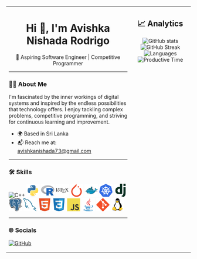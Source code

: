 <table>
<tr>
<td width="67%" valign="top">

<h1 align="center">Hi 👋, I'm Avishka Nishada Rodrigo</h1>
<p align="center">🚀 Aspiring Software Engineer | Competitive Programmer</p>

---

### 👨‍💻 About Me

I'm fascinated by the inner workings of digital systems and inspired by the endless possibilities that technology offers. I enjoy tackling complex problems, competitive programming, and striving for continuous learning and improvement.

- 🌍 Based in Sri Lanka
- 📬 Reach me at: <a href="mailto:avishkanishada73@gmail.com">avishkanishada73@gmail.com</a>

---

### 🛠️ Skills

<p>
  <img src="https://raw.githubusercontent.com/danielcranney/readme-generator/main/public/icons/skills/cpp-colored.svg" width="36" alt="C++"/>
  <img src="https://raw.githubusercontent.com/devicons/devicon/master/icons/python/python-original.svg" width="36" alt="Python"/>
  <img src="https://raw.githubusercontent.com/devicons/devicon/master/icons/r/r-original.svg" width="36" alt="R"/>
  <img src="https://raw.githubusercontent.com/devicons/devicon/master/icons/latex/latex-original.svg" width="36" alt="LaTeX"/>
  <img src="https://raw.githubusercontent.com/devicons/devicon/master/icons/pytorch/pytorch-original.svg" width="36" alt="PyTorch"/>
  <img src="https://raw.githubusercontent.com/devicons/devicon/master/icons/docker/docker-original.svg" width="36" alt="Docker"/>
  <img src="https://raw.githubusercontent.com/devicons/devicon/master/icons/kubernetes/kubernetes-plain.svg" width="36" alt="Kubernetes"/>
  <img src="https://raw.githubusercontent.com/devicons/devicon/master/icons/django/django-plain.svg" width="36" alt="Django"/>
  <img src="https://raw.githubusercontent.com/devicons/devicon/master/icons/postgresql/postgresql-original.svg" width="36" alt="PostgreSQL"/>
  <img src="https://raw.githubusercontent.com/devicons/devicon/master/icons/mysql/mysql-original.svg" width="36" alt="MySQL"/>
  <img src="https://raw.githubusercontent.com/devicons/devicon/master/icons/html5/html5-original.svg" width="36" alt="HTML5"/>
  <img src="https://raw.githubusercontent.com/devicons/devicon/master/icons/css3/css3-original.svg" width="36" alt="CSS3"/>
  <img src="https://raw.githubusercontent.com/devicons/devicon/master/icons/javascript/javascript-original.svg" width="36" alt="JavaScript"/>
  <img src="https://raw.githubusercontent.com/devicons/devicon/master/icons/java/java-original.svg" width="36" alt="Java"/>
  <img src="https://raw.githubusercontent.com/devicons/devicon/master/icons/git/git-original.svg" width="36" alt="Git"/>
  <img src="https://raw.githubusercontent.com/devicons/devicon/master/icons/linux/linux-original.svg" width="36" alt="Linux"/>
</p>

---

### 🌐 Socials

<p>
  <a href="https://github.com/Avishka-4"><img src="https://raw.githubusercontent.com/danielcranney/readme-generator/main/public/icons/socials/github.svg" width="32" alt="GitHub"/></a>
  <!-- Add more socials if needed -->
</p>

</td>
<td width="33%" valign="top">

<h2 align="center">📈 Analytics</h2>

<p align="center">
  <img src="https://github-readme-stats.vercel.app/api?username=Avishka-4&show_icons=true&count_private=true&title_color=0d6efd&text_color=212529&icon_color=0d6efd&bg_color=ffffff&hide_border=true&show_owner=true" alt="GitHub stats" width="95%"/>
  <br>
  <img src="https://github-readme-streak-stats.herokuapp.com/?user=Avishka-4&theme=default" alt="GitHub Streak" width="95%"/>
  <br>
  <img src="https://github-profile-summary-cards.vercel.app/api/cards/repos-per-language?username=Avishka-4&theme=default" alt="Languages" width="95%"/>
  <br>
  <img src="https://github-profile-summary-cards.vercel.app/api/cards/productive-time?username=Avishka-4&theme=default" alt="Productive Time" width="95%"/>
</p>

</td>
</tr>
</table>
